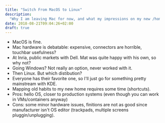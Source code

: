 ```yaml
---
title: "Switch From MacOS to Linux"
description:
  "Why I am leaving Mac for now, and what my impressions on my new /home are."
date: 2018-08-21T09:04:26+02:00
draft: true
---
```


- MacOS is fine.
- Mac hardware is debatable: expensive, connectors are horrible, touchbar
  usefulness?
- At Inria, public markets with Dell. Mat was quite happy with his own, so why
  not?
- Going Windows? Not really an option, never worked with it.
- Then Linux. But which distibution?
- Everyone has their favorite one, so I'll just go for something pretty
  mainstream with KDE.
- Mapping old habits to my new home requires some time (shortcuts).
- Pros: hello OS, closer to production systems (even though you can work in
  VMs/containers anyway)
- Cons: some minor hardware issues, finitions are not as good since manufacturer
  isn't OS editor (trackpads, multiple screens pluggin/unplugging).
